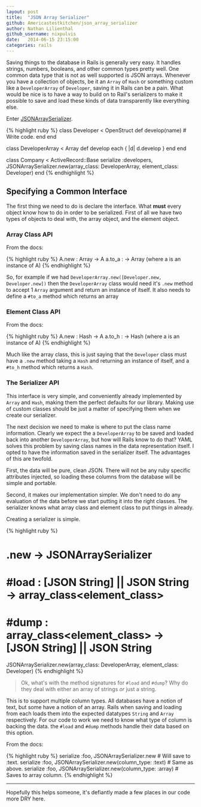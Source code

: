 ```yaml
---
layout: post
title:  "JSON Array Serializer"
github: Americastestkitchen/json_array_serializer
author: Nathan Lilienthal
github_username: nixpulvis
date:   2014-06-15 23:15:00
categories: rails
---
```


Saving things to the database in Rails is generally very easy. It handles strings, numbers, booleans, and other common types pretty well. One common data type that is not as well supported is JSON arrays. Whenever you have a collection of objects, be it an `Array` of `Hash` or something custom like a `DeveloperArray` of `Developer`, saving it in Rails can be a pain. What would be nice is to have a way to build on to Rail's serializers to make it possible to save and load these kinds of data transparently like everything else.

Enter [JSONArraySerializer](https://github.com/Americastestkitchen/json_array_serializer).

{% highlight ruby %}
class Developer < OpenStruct
  def develop(name)
    # Write code.
  end
end

class DeveloperArray < Array
  def develop
    each { |d| d.develop }
  end
end

class Company < ActiveRecord::Base
  serialize :developers, JSONArraySerializer.new(array_class: DeveloperArray, element_class: Developer)
end
{% endhighlight %}

## Specifying a Common Interface

The first thing we need to do is declare the interface. What **must** every object know how to do in order to be serialized. First of all we have two types of objects to deal with, the array object, and the element object.

### Array Class API

From the docs:

{% highlight ruby %}
A.new : Array -> A
a.to_a : -> Array (where a is an instance of A)
{% endhighlight %}

So, for example if we had `DeveloperArray.new([Developer.new, Developer.new])` then the `DeveloperArray` class would need it's `.new` method to accept 1 `Array` argument and return an instance of itself. It also needs to define a `#to_a` method which returns an array

### Element Class API

From the docs:

{% highlight ruby %}
A.new : Hash -> A
a.to_h : -> Hash (where a is an instance of A)
{% endhighlight %}

Much like the array class, this is just saying that the `Developer` class must have a `.new` method taking a `Hash` and returning an instance of itself, and a `#to_h` method which returns a `Hash`.

### The Serializer API

This interface is very simple, and conveniently already implemented by `Array` and `Hash`, making them the perfect defaults for our library. Making use of custom classes should be just a matter of specifying them when we create our serializer.

The next decision we need to make is where to put the class name information. Clearly we expect the a `DeveloperArray` to be saved and loaded back into another `DeveloperArray`, but how will Rails know to do that? YAML solves this problem by saving class names in the data representation itself. I opted to have the information saved in the serializer itself. The advantages of this are twofold.

First, the data will be pure, clean JSON. There will not be any ruby specific attributes injected, so loading these columns from the database will be simple and portable.

Second, it makes our implementation simpler. We don't need to do any evaluation of the data before we start putting it into the right classes. The serializer knows what array class and element class to put things in already.

Creating a serializer is simple.

{% highlight ruby %}
# .new -> JSONArraySerializer
# #load : [JSON String] || JSON String -> array_class<element_class>
# #dump : array_class<element_class> -> [JSON String] || JSON String

JSONArraySerializer.new(array_class: DeveloperArray, element_class: Developer)
{% endhighlight %}

> Ok, what's with the method signatures for `#load` and `#dump`? Why do they deal with either an array of strings *or* just a string.

This is to support multiple column types. All databases have a notion of text, but some have a notion of an array. Rails when saving and loading from each loads them into the expected datatypes `String` and `Array` respectively. For our code to work we need to know what type of column is backing the data. the `#load` and `#dump` methods handle their data based on this option.

From the docs:

{% highlight ruby %}
 serialize :foo, JSONArraySerializer.new                       # Will save to :text.
serialize :foo, JSONArraySerializer.new(column_type: :text)   # Same as above.
serialize :foo, JSONArraySerializer.new(column_type: :array)  # Saves to array column.
{% endhighlight %}

---

Hopefully this helps someone, it's defiantly made a few places in our code more DRY here.
